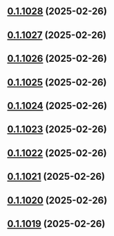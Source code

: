 ## [0.1.1028](https://github.com/binary-braids/terraform-oracle/compare/v0.1.1027...v0.1.1028) (2025-02-26)



## [0.1.1027](https://github.com/binary-braids/terraform-oracle/compare/v0.1.1026...v0.1.1027) (2025-02-26)



## [0.1.1026](https://github.com/binary-braids/terraform-oracle/compare/v0.1.1025...v0.1.1026) (2025-02-26)



## [0.1.1025](https://github.com/binary-braids/terraform-oracle/compare/v0.1.1024...v0.1.1025) (2025-02-26)



## [0.1.1024](https://github.com/binary-braids/terraform-oracle/compare/v0.1.1023...v0.1.1024) (2025-02-26)



## [0.1.1023](https://github.com/binary-braids/terraform-oracle/compare/v0.1.1022...v0.1.1023) (2025-02-26)



## [0.1.1022](https://github.com/binary-braids/terraform-oracle/compare/v0.1.1021...v0.1.1022) (2025-02-26)



## [0.1.1021](https://github.com/binary-braids/terraform-oracle/compare/v0.1.1020...v0.1.1021) (2025-02-26)



## [0.1.1020](https://github.com/binary-braids/terraform-oracle/compare/v0.1.1019...v0.1.1020) (2025-02-26)



## [0.1.1019](https://github.com/binary-braids/terraform-oracle/compare/v0.1.1018...v0.1.1019) (2025-02-26)



